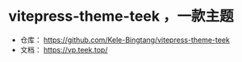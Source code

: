# vitepress-theme-teek ，一款主题

- 仓库： https://github.com/Kele-Bingtang/vitepress-theme-teek
- 文档： https://vp.teek.top/
